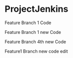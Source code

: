 # ProjectJenkins

Feature Branch 1 Code

Feature Branch 1 new Code

Feature Branch 4th new Code


Feature1 Branch new code edit

